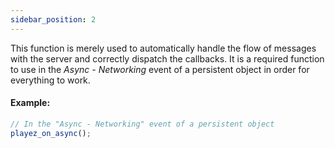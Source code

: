 ```yaml
---
sidebar_position: 2
---
```


This function is merely used to automatically handle the flow of messages with the server and correctly dispatch the callbacks. It is a required function to use in the _Async - Networking_ event of a persistent object in order for everything to work.


#### Example:

```js
// In the "Async - Networking" event of a persistent object
playez_on_async();
```
